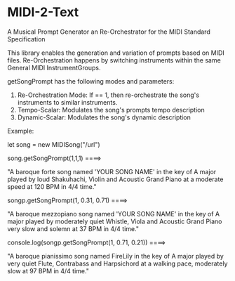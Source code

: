 # MIDI-2-Text
A Musical Prompt Generator an Re-Orchestrator for the MIDI Standard Specification

This library enables the generation and variation of prompts based on MIDI files.
Re-Orchestration happens by switching instruments within the same General MIDI InstrumentGroups.
    
getSongPrompt has the following modes and parameters:

1. Re-Orchestration Mode: If == 1, then re-orchestrate the song's instruments to similar instruments.
2. Tempo-Scalar: Modulates the song's prompts tempo description
3. Dynamic-Scalar: Modulates the song's dynamic description

Example:

let song = new MIDISong("/url")

song.getSongPrompt(1,1,1)  ====>

"A baroque forte song named 'YOUR SONG NAME' in the key of A major played by loud Shakuhachi, Violin and Acoustic Grand Piano at a moderate speed at 120 BPM in 4/4 time."

songp.getSongPrompt(1, 0.31, 0.71)  ====>

"A baroque mezzopiano song named 'YOUR SONG NAME' in the key of A major played by moderately quiet Whistle, Viola and Acoustic Grand Piano very slow and solemn at 37 BPM in 4/4 time."

console.log(songp.getSongPrompt(1, 0.71, 0.21))  ====>

"A baroque pianissimo song named FireLily in the key of A major played by very quiet Flute, Contrabass and Harpsichord at a walking pace, moderately slow at 97 BPM in 4/4 time."
